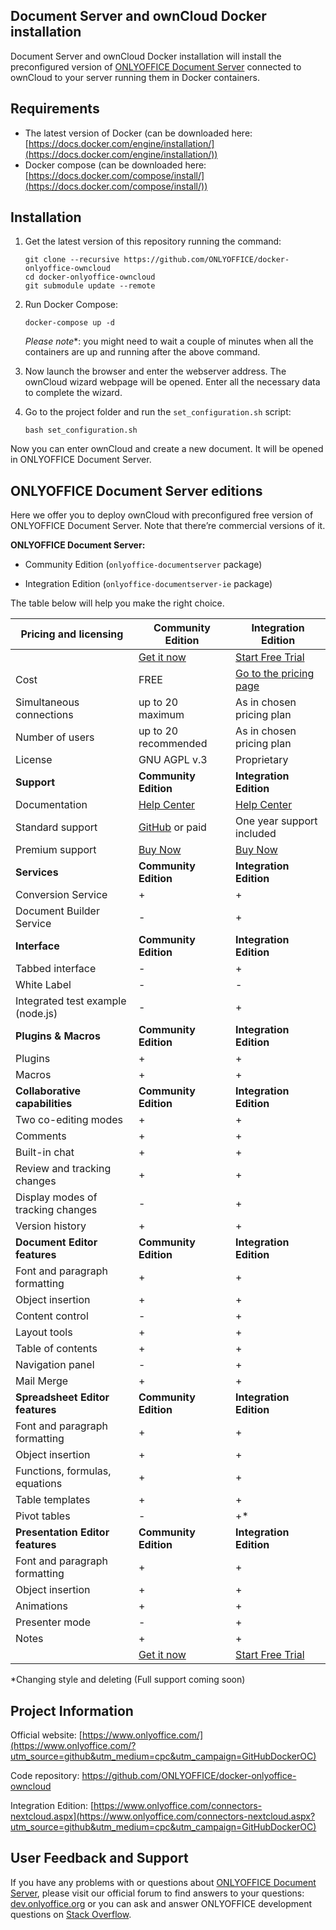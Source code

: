 ## Document Server and ownCloud Docker installation

Document Server and ownCloud Docker installation will install the preconfigured version of [ONLYOFFICE Document Server][2] connected to ownCloud to your server running them in Docker containers.


## Requirements

* The latest version of Docker (can be downloaded here: [https://docs.docker.com/engine/installation/](https://docs.docker.com/engine/installation/))
* Docker compose (can be downloaded here: [https://docs.docker.com/compose/install/](https://docs.docker.com/compose/install/))


## Installation

1. Get the latest version of this repository running the command:

    ```
    git clone --recursive https://github.com/ONLYOFFICE/docker-onlyoffice-owncloud
    cd docker-onlyoffice-owncloud
    git submodule update --remote
    ```

2. Run Docker Compose:

    ```
    docker-compose up -d
    ```

    *Please note**: you might need to wait a couple of minutes when all the containers are up and running after the above command.

3. Now launch the browser and enter the webserver address. The ownCloud wizard webpage will be opened. Enter all the necessary data to complete the wizard.

4. Go to the project folder and run the `set_configuration.sh` script:

    ```
    bash set_configuration.sh
    ```

Now you can enter ownCloud and create a new document. It will be opened in ONLYOFFICE Document Server.


## ONLYOFFICE Document Server editions

Here we offer you to deploy ownCloud with preconfigured free version of ONLYOFFICE Document Server. Note that there’re commercial versions of it. 

**ONLYOFFICE Document Server:**

* Community Edition (`onlyoffice-documentserver` package)

* Integration Edition (`onlyoffice-documentserver-ie` package)

The table below will help you make the right choice.

| Pricing and licensing | Community Edition | Integration Edition |
| ------------- | ------------- | ------------- |
| | [Get it now](https://www.onlyoffice.com/download.aspx?utm_source=github&utm_medium=cpc&utm_campaign=GitHubDockerNC)  | [Start Free Trial](https://www.onlyoffice.com/connectors-request.aspx?utm_source=github&utm_medium=cpc&utm_campaign=GitHubDockerOC)  |
| Cost  | FREE  | [Go to the pricing page](https://www.onlyoffice.com/integration-edition-prices.aspx?utm_source=github&utm_medium=cpc&utm_campaign=GitHubDockerOC)  |
| Simultaneous connections | up to 20 maximum  | As in chosen pricing plan |
| Number of users | up to 20 recommended | As in chosen pricing plan |
| License | GNU AGPL v.3 | Proprietary |
| **Support** | **Community Edition** | **Integration Edition** | 
| Documentation | [Help Center](https://helpcenter.onlyoffice.com/server/docker/opensource/index.aspx) | [Help Center](https://helpcenter.onlyoffice.com/server/integration-edition/index.aspx) |
| Standard support | [GitHub](https://github.com/ONLYOFFICE/DocumentServer/issues) or paid | One year support included |
| Premium support | [Buy Now](https://www.onlyoffice.com/support.aspx?utm_source=github&utm_medium=cpc&utm_campaign=GitHubDockerOC) | [Buy Now](https://www.onlyoffice.com/support.aspx?utm_source=github&utm_medium=cpc&utm_campaign=GitHubDockerOC) |
| **Services** | **Community Edition** | **Integration Edition** | 
| Conversion Service                | + | + | 
| Document Builder Service          | - | + | 
| **Interface** | **Community Edition** | **Integration Edition** |
| Tabbed interface                       | - | + |
| White Label                            | - | - |
| Integrated test example (node.js)     | - | + |
| **Plugins & Macros** | **Community Edition** | **Integration Edition** |
| Plugins                           | + | + |
| Macros                            | + | + |
| **Collaborative capabilities** | **Community Edition** | **Integration Edition** |
| Two co-editing modes              | + | + |
| Comments                          | + | + |
| Built-in chat                     | + | + |
| Review and tracking changes       | + | + |
| Display modes of tracking changes | - | + |
| Version history                   | + | + |
| **Document Editor features** | **Community Edition** | **Integration Edition** |
| Font and paragraph formatting   | + | + |
| Object insertion                | + | + |
| Content control                 | - | + |
| Layout tools                    | + | + |
| Table of contents               | + | + |
| Navigation panel                | - | + |
| Mail Merge                      | + | + |
| **Spreadsheet Editor features** | **Community Edition** | **Integration Edition** |
| Font and paragraph formatting   | + | + |
| Object insertion                | + | + |
| Functions, formulas, equations  | + | + |
| Table templates                 | + | + |
| Pivot tables                    | - | +* |
| **Presentation Editor features** | **Community Edition** | **Integration Edition** |
| Font and paragraph formatting   | + | + |
| Object insertion                | + | + |
| Animations                      | + | + |
| Presenter mode                  | - | + |
| Notes                           | + | + |
| | [Get it now](https://www.onlyoffice.com/download.aspx?utm_source=github&utm_medium=cpc&utm_campaign=GitHubDockerOC)  | [Start Free Trial](https://www.onlyoffice.com/connectors-request.aspx?utm_source=github&utm_medium=cpc&utm_campaign=GitHubDockerOC)  |

*Changing style and deleting (Full support coming soon)

## Project Information

Official website: [https://www.onlyoffice.com/](https://www.onlyoffice.com/?utm_source=github&utm_medium=cpc&utm_campaign=GitHubDockerOC)

Code repository: https://github.com/ONLYOFFICE/docker-onlyoffice-owncloud

Integration Edition: [https://www.onlyoffice.com/connectors-nextcloud.aspx](https://www.onlyoffice.com/connectors-nextcloud.aspx?utm_source=github&utm_medium=cpc&utm_campaign=GitHubDockerOC)


## User Feedback and Support

If you have any problems with or questions about [ONLYOFFICE Document Server][2], please visit our official forum to find answers to your questions: [dev.onlyoffice.org][1] or you can ask and answer ONLYOFFICE development questions on [Stack Overflow][3].

[1]: http://dev.onlyoffice.org
[2]: https://github.com/ONLYOFFICE/DocumentServer
[3]: http://stackoverflow.com/questions/tagged/onlyoffice
